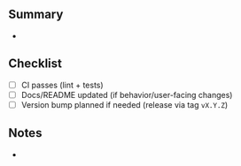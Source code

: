 ## Summary
-

## Checklist
- [ ] CI passes (lint + tests)
- [ ] Docs/README updated (if behavior/user-facing changes)
- [ ] Version bump planned if needed (release via tag `vX.Y.Z`)

## Notes
-
